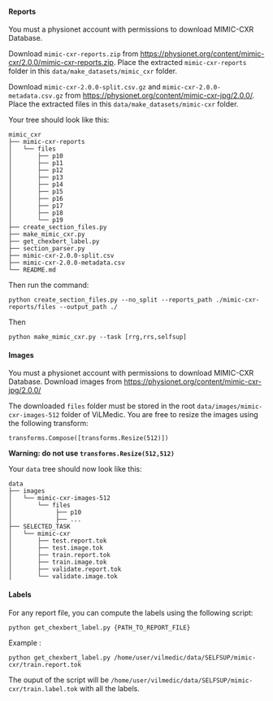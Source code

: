 
#### Reports
You must a physionet account with permissions to download MIMIC-CXR Database. 

Download `mimic-cxr-reports.zip` from https://physionet.org/content/mimic-cxr/2.0.0/mimic-cxr-reports.zip.
Place the extracted `mimic-cxr-reports` folder in this `data/make_datasets/mimic_cxr` folder. 

Download `mimic-cxr-2.0.0-split.csv.gz` and `mimic-cxr-2.0.0-metadata.csv.gz` from https://physionet.org/content/mimic-cxr-jpg/2.0.0/. Place the 
extracted files in this `data/make_datasets/mimic-cxr` folder.

Your tree should look like this:

``` 
mimic_cxr
├── mimic-cxr-reports
│   └── files
│       ├── p10
│       ├── p11
│       ├── p12
│       ├── p13
│       ├── p14
│       ├── p15
│       ├── p16
│       ├── p17
│       ├── p18
│       └── p19
├── create_section_files.py
├── make_mimic_cxr.py
├── get_chexbert_label.py
├── section_parser.py
├── mimic-cxr-2.0.0-split.csv
├── mimic-cxr-2.0.0-metadata.csv
└── README.md
```

Then run the command:

```
python create_section_files.py --no_split --reports_path ./mimic-cxr-reports/files --output_path ./ 
```

Then 

```
python make_mimic_cxr.py --task [rrg,rrs,selfsup]
```

#### Images
You must a physionet account with permissions to download MIMIC-CXR Database. 
Download images from https://physionet.org/content/mimic-cxr-jpg/2.0.0/ 

The downloaded `files` folder must be stored in the root `data/images/mimic-cxr-images-512` folder of ViLMedic. 
You are free to resize the images using the following transform:
``` 
transforms.Compose([transforms.Resize(512)])        
```

**Warning: do not use `transforms.Resize(512,512)`**        


Your `data` tree should now look like this:

```
data
├── images
│   └── mimic-cxr-images-512
│       └── files
│            ├── p10
│            ├── ...
├── SELECTED_TASK
│   └── mimic-cxr
│       ├── test.report.tok
│       ├── test.image.tok
│       ├── train.report.tok
│       ├── train.image.tok
│       ├── validate.report.tok
│       └── validate.image.tok
```

#### Labels

For any report file, you can compute the labels using the following script:
```
python get_chexbert_label.py {PATH_TO_REPORT_FILE}
```
Example : 
```
python get_chexbert_label.py /home/user/vilmedic/data/SELFSUP/mimic-cxr/train.report.tok
```
The ouput of the script will be `/home/user/vilmedic/data/SELFSUP/mimic-cxr/train.label.tok` with all the labels.


